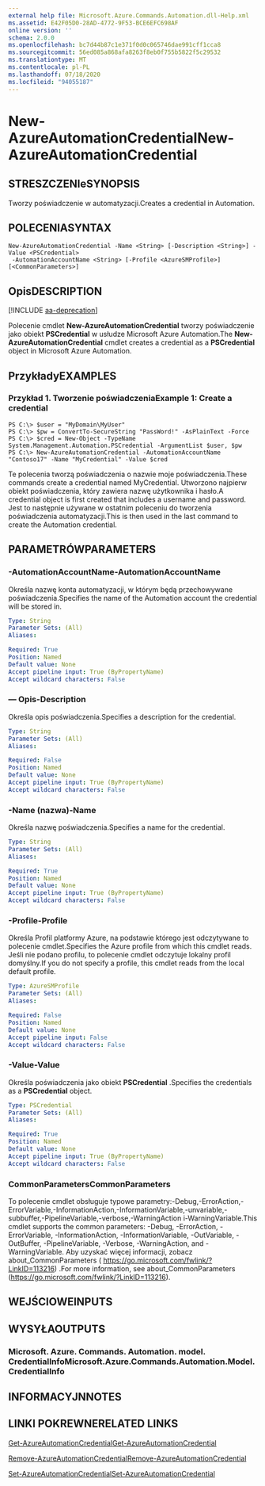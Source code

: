```yaml
---
external help file: Microsoft.Azure.Commands.Automation.dll-Help.xml
ms.assetid: E42F05D0-28AD-4772-9F53-BCE6EFC698AF
online version: ''
schema: 2.0.0
ms.openlocfilehash: bc7d44b87c1e371f0d0c065746dae991cff1cca8
ms.sourcegitcommit: 56ed085a868afa8263f8eb0f755b5822f5c29532
ms.translationtype: MT
ms.contentlocale: pl-PL
ms.lasthandoff: 07/18/2020
ms.locfileid: "94055187"
---
```

# <span data-ttu-id="33ae1-101">New-AzureAutomationCredential</span><span class="sxs-lookup"><span data-stu-id="33ae1-101">New-AzureAutomationCredential</span></span>

## <span data-ttu-id="33ae1-102">STRESZCZENIe</span><span class="sxs-lookup"><span data-stu-id="33ae1-102">SYNOPSIS</span></span>

<span data-ttu-id="33ae1-103">Tworzy poświadczenie w automatyzacji.</span><span class="sxs-lookup"><span data-stu-id="33ae1-103">Creates a credential in Automation.</span></span>

## <span data-ttu-id="33ae1-104">POLECENIA</span><span class="sxs-lookup"><span data-stu-id="33ae1-104">SYNTAX</span></span>

```
New-AzureAutomationCredential -Name <String> [-Description <String>] -Value <PSCredential>
 -AutomationAccountName <String> [-Profile <AzureSMProfile>] [<CommonParameters>]
```

## <span data-ttu-id="33ae1-105">Opis</span><span class="sxs-lookup"><span data-stu-id="33ae1-105">DESCRIPTION</span></span>

[!INCLUDE [aa-deprecation](../include/aa-deprecation.md)]

<span data-ttu-id="33ae1-106">Polecenie cmdlet **New-AzureAutomationCredential** tworzy poświadczenie jako obiekt **PSCredential** w usłudze Microsoft Azure Automation.</span><span class="sxs-lookup"><span data-stu-id="33ae1-106">The **New-AzureAutomationCredential** cmdlet creates a credential as a **PSCredential** object in Microsoft Azure Automation.</span></span>

## <span data-ttu-id="33ae1-107">Przykłady</span><span class="sxs-lookup"><span data-stu-id="33ae1-107">EXAMPLES</span></span>

### <span data-ttu-id="33ae1-108">Przykład 1. Tworzenie poświadczenia</span><span class="sxs-lookup"><span data-stu-id="33ae1-108">Example 1: Create a credential</span></span>
```
PS C:\> $user = "MyDomain\MyUser"
PS C:\> $pw = ConvertTo-SecureString "PassWord!" -AsPlainText -Force
PS C:\> $cred = New-Object -TypeName System.Management.Automation.PSCredential -ArgumentList $user, $pw
PS C:\> New-AzureAutomationCredential -AutomationAccountName "Contoso17" -Name "MyCredential" -Value $cred
```

<span data-ttu-id="33ae1-109">Te polecenia tworzą poświadczenia o nazwie moje poświadczenia.</span><span class="sxs-lookup"><span data-stu-id="33ae1-109">These commands create a credential named MyCredential.</span></span>
<span data-ttu-id="33ae1-110">Utworzono najpierw obiekt poświadczenia, który zawiera nazwę użytkownika i hasło.</span><span class="sxs-lookup"><span data-stu-id="33ae1-110">A credential object is first created that includes a username and password.</span></span>
<span data-ttu-id="33ae1-111">Jest to następnie używane w ostatnim poleceniu do tworzenia poświadczenia automatyzacji.</span><span class="sxs-lookup"><span data-stu-id="33ae1-111">This is then used in the last command to create the Automation credential.</span></span>

## <span data-ttu-id="33ae1-112">PARAMETRÓW</span><span class="sxs-lookup"><span data-stu-id="33ae1-112">PARAMETERS</span></span>

### <span data-ttu-id="33ae1-113">-AutomationAccountName</span><span class="sxs-lookup"><span data-stu-id="33ae1-113">-AutomationAccountName</span></span>
<span data-ttu-id="33ae1-114">Określa nazwę konta automatyzacji, w którym będą przechowywane poświadczenia.</span><span class="sxs-lookup"><span data-stu-id="33ae1-114">Specifies the name of the Automation account the credential will be stored in.</span></span>

```yaml
Type: String
Parameter Sets: (All)
Aliases: 

Required: True
Position: Named
Default value: None
Accept pipeline input: True (ByPropertyName)
Accept wildcard characters: False
```

### <span data-ttu-id="33ae1-115">— Opis</span><span class="sxs-lookup"><span data-stu-id="33ae1-115">-Description</span></span>
<span data-ttu-id="33ae1-116">Określa opis poświadczenia.</span><span class="sxs-lookup"><span data-stu-id="33ae1-116">Specifies a description for the credential.</span></span>

```yaml
Type: String
Parameter Sets: (All)
Aliases: 

Required: False
Position: Named
Default value: None
Accept pipeline input: True (ByPropertyName)
Accept wildcard characters: False
```

### <span data-ttu-id="33ae1-117">-Name (nazwa)</span><span class="sxs-lookup"><span data-stu-id="33ae1-117">-Name</span></span>
<span data-ttu-id="33ae1-118">Określa nazwę poświadczenia.</span><span class="sxs-lookup"><span data-stu-id="33ae1-118">Specifies a name for the credential.</span></span>

```yaml
Type: String
Parameter Sets: (All)
Aliases: 

Required: True
Position: Named
Default value: None
Accept pipeline input: True (ByPropertyName)
Accept wildcard characters: False
```

### <span data-ttu-id="33ae1-119">-Profile</span><span class="sxs-lookup"><span data-stu-id="33ae1-119">-Profile</span></span>
<span data-ttu-id="33ae1-120">Określa Profil platformy Azure, na podstawie którego jest odczytywane to polecenie cmdlet.</span><span class="sxs-lookup"><span data-stu-id="33ae1-120">Specifies the Azure profile from which this cmdlet reads.</span></span>
<span data-ttu-id="33ae1-121">Jeśli nie podano profilu, to polecenie cmdlet odczytuje lokalny profil domyślny.</span><span class="sxs-lookup"><span data-stu-id="33ae1-121">If you do not specify a profile, this cmdlet reads from the local default profile.</span></span>

```yaml
Type: AzureSMProfile
Parameter Sets: (All)
Aliases: 

Required: False
Position: Named
Default value: None
Accept pipeline input: False
Accept wildcard characters: False
```

### <span data-ttu-id="33ae1-122">-Value</span><span class="sxs-lookup"><span data-stu-id="33ae1-122">-Value</span></span>
<span data-ttu-id="33ae1-123">Określa poświadczenia jako obiekt **PSCredential** .</span><span class="sxs-lookup"><span data-stu-id="33ae1-123">Specifies the credentials as a **PSCredential** object.</span></span>

```yaml
Type: PSCredential
Parameter Sets: (All)
Aliases: 

Required: True
Position: Named
Default value: None
Accept pipeline input: True (ByPropertyName)
Accept wildcard characters: False
```

### <span data-ttu-id="33ae1-124">CommonParameters</span><span class="sxs-lookup"><span data-stu-id="33ae1-124">CommonParameters</span></span>
<span data-ttu-id="33ae1-125">To polecenie cmdlet obsługuje typowe parametry:-Debug,-ErrorAction,-ErrorVariable,-InformationAction,-InformationVariable,-unvariable,-subbuffer,-PipelineVariable,-verbose,-WarningAction i-WarningVariable.</span><span class="sxs-lookup"><span data-stu-id="33ae1-125">This cmdlet supports the common parameters: -Debug, -ErrorAction, -ErrorVariable, -InformationAction, -InformationVariable, -OutVariable, -OutBuffer, -PipelineVariable, -Verbose, -WarningAction, and -WarningVariable.</span></span> <span data-ttu-id="33ae1-126">Aby uzyskać więcej informacji, zobacz about_CommonParameters ( https://go.microsoft.com/fwlink/?LinkID=113216) .</span><span class="sxs-lookup"><span data-stu-id="33ae1-126">For more information, see about_CommonParameters (https://go.microsoft.com/fwlink/?LinkID=113216).</span></span>

## <span data-ttu-id="33ae1-127">WEJŚCIOWE</span><span class="sxs-lookup"><span data-stu-id="33ae1-127">INPUTS</span></span>

## <span data-ttu-id="33ae1-128">WYSYŁA</span><span class="sxs-lookup"><span data-stu-id="33ae1-128">OUTPUTS</span></span>

### <span data-ttu-id="33ae1-129">Microsoft. Azure. Commands. Automation. model. CredentialInfo</span><span class="sxs-lookup"><span data-stu-id="33ae1-129">Microsoft.Azure.Commands.Automation.Model.CredentialInfo</span></span>

## <span data-ttu-id="33ae1-130">INFORMACYJN</span><span class="sxs-lookup"><span data-stu-id="33ae1-130">NOTES</span></span>

## <span data-ttu-id="33ae1-131">LINKI POKREWNE</span><span class="sxs-lookup"><span data-stu-id="33ae1-131">RELATED LINKS</span></span>

[<span data-ttu-id="33ae1-132">Get-AzureAutomationCredential</span><span class="sxs-lookup"><span data-stu-id="33ae1-132">Get-AzureAutomationCredential</span></span>](./Get-AzureAutomationCredential.md)

[<span data-ttu-id="33ae1-133">Remove-AzureAutomationCredential</span><span class="sxs-lookup"><span data-stu-id="33ae1-133">Remove-AzureAutomationCredential</span></span>](./Remove-AzureAutomationCredential.md)

[<span data-ttu-id="33ae1-134">Set-AzureAutomationCredential</span><span class="sxs-lookup"><span data-stu-id="33ae1-134">Set-AzureAutomationCredential</span></span>](./Set-AzureAutomationCredential.md)


